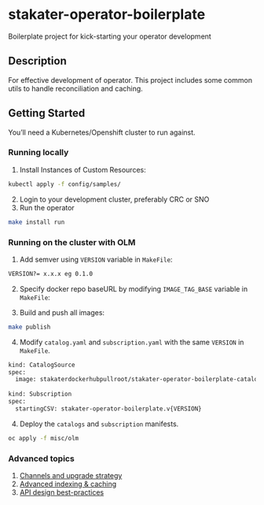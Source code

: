 # stakater-operator-boilerplate
Boilerplate project for kick-starting your operator development

## Description
For effective development of operator. 
This project includes some common utils to handle reconciliation and caching.

## Getting Started
You’ll need a Kubernetes/Openshift cluster to run against.
### Running locally
1. Install Instances of Custom Resources:
```sh
kubectl apply -f config/samples/
```
2. Login to your development cluster, preferably CRC or SNO
3. Run the operator
```sh
make install run
```

### Running on the cluster with OLM
1. Add semver using `VERSION` variable in `MakeFile`:

```sh
VERSION?= x.x.x eg 0.1.0
```

2. Specify docker repo baseURL by modifying `IMAGE_TAG_BASE` variable in `MakeFile`:

3. Build and push all images:

```sh
make publish
```
4. Modify `catalog.yaml` and `subscription.yaml` with the same `VERSION` in `MakeFile`.
```sh
kind: CatalogSource
spec:
  image: stakaterdockerhubpullroot/stakater-operator-boilerplate-catalog:v{VERSION}
  
kind: Subscription
spec:
  startingCSV: stakater-operator-boilerplate.v{VERSION}
```

4. Deploy the `catalogs` and `subscription` manifests.
```sh
oc apply -f misc/olm
```

### Advanced topics
1. [Channels and upgrade strategy](https://github.com/operator-framework/operator-lifecycle-manager/blob/master/doc/design/how-to-update-operators.md)
2. [Advanced indexing & caching](https://github.com/kubernetes-sigs/controller-runtime/blob/master/designs/use-selectors-at-cache.md)
3. [API design best-practices](https://github.com/kubernetes/community/blob/master/contributors/devel/sig-architecture/api-conventions.md)
